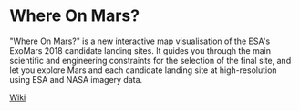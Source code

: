 Where On Mars?
====================
"Where On Mars?" is a new interactive map visualisation of the ESA's ExoMars 2018 candidate landing sites. It guides you through the main scientific and engineering constraints for the selection of the final site, and let you explore Mars and each candidate landing site at high-resolution using ESA and NASA imagery data.


[Wiki](http://nmanaud.github.io/whereonmars/wiki)
